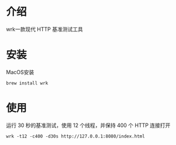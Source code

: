 # 介绍

wrk一款现代 HTTP 基准测试工具

# 安装

MacOS安装

```
brew install wrk
```

# 使用

运行 30 秒的基准测试，使用 12 个线程，并保持 400 个 HTTP 连接打开

```
wrk -t12 -c400 -d30s http://127.0.0.1:8080/index.html
```